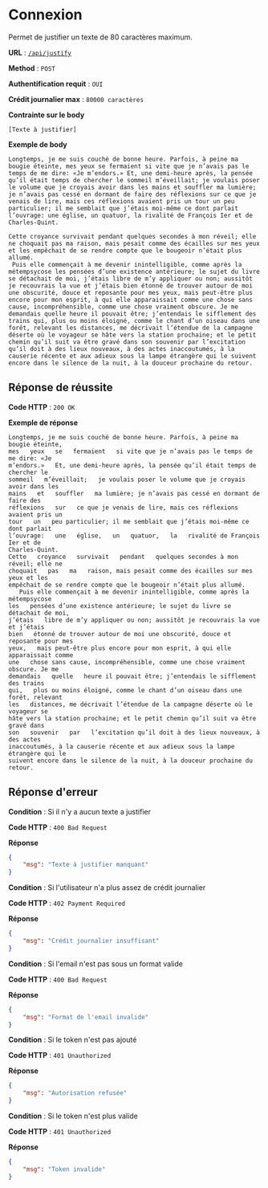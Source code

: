 # Connexion
Permet de justifier un texte de 80 caractères maximum.

**URL** : [`/api/justify`](https://api-rest-tictactrip.herokuapp.com/api/justify)

**Method** : `POST`

**Authentification requit** : `OUI`

**Crédit journalier max** : `80000 caractères`


**Contrainte sur le body**
``` 
[Texte à justifier]
```
**Exemple de body**
``` 
Longtemps, je me suis couché de bonne heure. Parfois, à peine ma bougie éteinte, mes yeux se fermaient si vite que je n’avais pas le temps de me dire: «Je m’endors.» Et, une demi-heure après, la pensée qu’il était temps de chercher le sommeil m’éveillait; je voulais poser le volume que je croyais avoir dans les mains et souffler ma lumière; je n’avais pas cessé en dormant de faire des réflexions sur ce que je venais de lire, mais ces réflexions avaient pris un tour un peu particulier; il me semblait que j’étais moi-même ce dont parlait l’ouvrage: une église, un quatuor, la rivalité de François Ier et de Charles-Quint. 

Cette croyance survivait pendant quelques secondes à mon réveil; elle ne choquait pas ma raison, mais pesait comme des écailles sur mes yeux et les empêchait de se rendre compte que le bougeoir n’était plus allumé. 
 Puis elle commençait à me devenir inintelligible, comme après la métempsycose les pensées d’une existence antérieure; le sujet du livre se détachait de moi, j’étais libre de m’y appliquer ou non; aussitôt je recouvrais la vue et j’étais bien étonné de trouver autour de moi une obscurité, douce et reposante pour mes yeux, mais peut-être plus encore pour mon esprit, à qui elle apparaissait comme une chose sans cause, incompréhensible, comme une chose vraiment obscure. Je me demandais quelle heure il pouvait être; j’entendais le sifflement des trains qui, plus ou moins éloigné, comme le chant d’un oiseau dans une forêt, relevant les distances, me décrivait l’étendue de la campagne déserte où le voyageur se hâte vers la station prochaine; et le petit chemin qu’il suit va être gravé dans son souvenir par l’excitation qu’il doit à des lieux nouveaux, à des actes inaccoutumés, à la causerie récente et aux adieux sous la lampe étrangère qui le suivent encore dans le silence de la nuit, à la douceur prochaine du retour.
```

## Réponse de réussite
**Code HTTP** : `200 OK`

**Exemple de réponse**

```
Longtemps, je me suis couché de bonne heure. Parfois, à peine ma bougie éteinte,
mes   yeux   se   fermaient   si vite que je n’avais pas le temps de me dire: «Je
m’endors.»   Et, une demi-heure après, la pensée qu’il était temps de chercher le
sommeil   m’éveillait;   je voulais poser le volume que je croyais avoir dans les
mains   et   souffler   ma lumière; je n’avais pas cessé en dormant de faire des
réflexions   sur   ce que je venais de lire, mais ces réflexions avaient pris un
tour   un   peu particulier; il me semblait que j’étais moi-même ce dont parlait
l’ouvrage:   une   église,   un   quatuor,   la   rivalité de François Ier et de
Charles-Quint.
Cette   croyance   survivait   pendant   quelques secondes à mon réveil; elle ne
choquait   pas   ma   raison, mais pesait comme des écailles sur mes yeux et les
empêchait de se rendre compte que le bougeoir n’était plus allumé.
   Puis elle commençait à me devenir inintelligible, comme après la métempsycose
les   pensées d’une existence antérieure; le sujet du livre se détachait de moi,
j’étais   libre de m’y appliquer ou non; aussitôt je recouvrais la vue et j’étais
bien   étonné de trouver autour de moi une obscurité, douce et reposante pour mes
yeux,   mais peut-être plus encore pour mon esprit, à qui elle apparaissait comme
une   chose sans cause, incompréhensible, comme une chose vraiment obscure. Je me
demandais   quelle   heure il pouvait être; j’entendais le sifflement des trains
qui,   plus ou moins éloigné, comme le chant d’un oiseau dans une forêt, relevant
les   distances, me décrivait l’étendue de la campagne déserte où le voyageur se
hâte vers la station prochaine; et le petit chemin qu’il suit va être gravé dans
son   souvenir   par   l’excitation qu’il doit à des lieux nouveaux, à des actes
inaccoutumés, à la causerie récente et aux adieux sous la lampe étrangère qui le
suivent encore dans le silence de la nuit, à la douceur prochaine du retour.
```

## Réponse d'erreur

**Condition** : Si il n'y a aucun texte a justifier

**Code HTTP** : `400 Bad Request`

**Réponse**

```json
{
    "msg": "Texte à justifier manquant"
}
```

**Condition** : Si l'utilisateur n'a plus assez de crédit journalier

**Code HTTP** : `402 Payment Required`

**Réponse**

```json
{
    "msg": "Crédit journalier insuffisant"
}
```

**Condition** : Si l'email n'est pas sous un format valide

**Code HTTP** : `400 Bad Request`

**Réponse**

```json
{
    "msg": "Format de l'email invalide"
}
```

**Condition** : Si le token n'est pas ajouté

**Code HTTP** : `401 Unauthorized`

**Réponse**

```json
{
    "msg": "Autorisation refusée"
}
```

**Condition** : Si le token n'est plus valide

**Code HTTP** : `401 Unauthorized`

**Réponse**

```json
{
    "msg": "Token invalide"
}
```